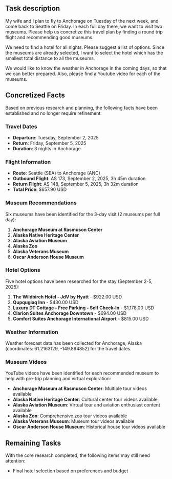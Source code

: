 ## Task description 

My wife and I plan to fly to Anchorage on Tuesday of the next week, and come back to Seattle on Friday. In each full day there, we want to visit two museums. Please help us concretize this travel plan by finding a round trip flight and recommending good museums.

We need to find a hotel for all nights. Please suggest a list of options. Since the museums are already selected, I want to select the hotel which has the smallest total distance to all the museums.

We would like to know the weather in Anchorage in the coming days, so that we can better prepared. Also, please find a Youtube video for each of the museums.

## Concretized Facts

Based on previous research and planning, the following facts have been established and no longer require refinement:

### Travel Dates
- **Departure**: Tuesday, September 2, 2025
- **Return**: Friday, September 5, 2025
- **Duration**: 3 nights in Anchorage

### Flight Information
- **Route**: Seattle (SEA) to Anchorage (ANC)
- **Outbound Flight**: AS 173, September 2, 2025, 3h 45m duration
- **Return Flight**: AS 148, September 5, 2025, 3h 32m duration
- **Total Price**: $657.90 USD

### Museum Recommendations
Six museums have been identified for the 3-day visit (2 museums per full day):
1. **Anchorage Museum at Rasmuson Center**
2. **Alaska Native Heritage Center**
3. **Alaska Aviation Museum**
4. **Alaska Zoo**
5. **Alaska Veterans Museum**
6. **Oscar Anderson House Museum**

### Hotel Options
Five hotel options have been researched for the stay (September 2-5, 2025):
1. **The Wildbirch Hotel - JdV by Hyatt** - $922.00 USD
2. **Qupqugiaq Inn** - $430.00 USD
3. **Luxury DT Cottage - Free Parking - Self Check-In** - $1,178.00 USD
4. **Clarion Suites Anchorage Downtown** - $694.00 USD
5. **Comfort Suites Anchorage International Airport** - $815.00 USD

### Weather Information
Weather forecast data has been collected for Anchorage, Alaska (coordinates: 61.2163129, -149.894852) for the travel dates.

### Museum Videos
YouTube videos have been identified for each recommended museum to help with pre-trip planning and virtual exploration:
- **Anchorage Museum at Rasmuson Center**: Multiple tour videos available
- **Alaska Native Heritage Center**: Cultural center tour videos available
- **Alaska Aviation Museum**: Virtual tour and aviation enthusiast content available
- **Alaska Zoo**: Comprehensive zoo tour videos available
- **Alaska Veterans Museum**: Museum tour videos available
- **Oscar Anderson House Museum**: Historical house tour videos available

## Remaining Tasks

With the core research completed, the following items may still need attention:
- Final hotel selection based on preferences and budget

